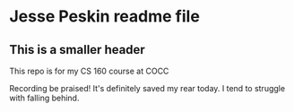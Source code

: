 # Jesse Peskin readme file
## This is a smaller header
This repo is for my CS 160 course at COCC

Recording be praised! It's definitely saved my rear today. I tend to struggle with falling behind.
